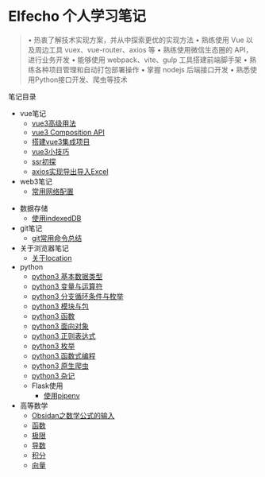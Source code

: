 # Elfecho 个人学习笔记

> • 热衷了解技术实现方案，并从中探索更优的实现方法
• 熟练使用 Vue 以及周边工具 vuex、vue-router、axios 等
• 熟练使用微信生态圈的 API，进行业务开发
• 能够使用 webpack、vite、gulp 工具搭建前端脚手架
• 熟练各种项目管理和自动打包部署操作
• 掌握 nodejs 后端接口开发
• 熟悉使用Python接口开发、爬虫等技术



笔记目录

* vue笔记 <!-- 对应 articles/vue -->
	- [vue3高级用法](articles/vue/vue高级用法)
	- [vue3 Composition API](/articles/vue/vue3CompositionAPI)
	- [搭建vue3集成项目](/articles/vue/搭建vue3集成项目.md)
	- [vue3小技巧](/articles/vue/vue3小技巧)
	- [ssr初探](/articles/vue/ssr初探)
	- [axios实现导出导入Excel](/articles/vue/axios实现导出导入Excel)
* web3笔记 <!-- 对应 articles/web3 -->
	- [常用网络配置](articles/web3/常用网络配置)
- 数据存储
	- [使用indexedDB](articles/storage/使用indexedDB)
- git笔记 <!-- 对应 articles/git -->
	- [git常用命令总结](articles/git/git常用命令总结)
- 关于浏览器笔记<!-- 对应 articles/browser -->
	- [关于location](articles/browser/关于location)
- python<!-- 对应 articles/python -->
	- [python3 基本数据类型](python3%20基本数据类型.md)
	- [python3 变量与运算符](python3%20变量与运算符.md)
	- [python3 分支循环条件与枚举](python3%20分支循环条件与枚举.md)
	- [python3 模块与包](python3%20模块与包.md)
	- [python3 函数](python3%20函数.md)
	- [python3 面向对象](python3%20面向对象.md)
	- [python3 正则表达式](python3%20正则表达式.md)
	- [python3 枚举](python3%20枚举.md)
	- [python3 函数式编程](python3%20函数式编程.md)
	- [python3 原生爬虫](articles/python/python3入门/python3%20原生爬虫.md)
	- [python3 杂记](articles/python/python3入门/python3%20杂记.md)
	- Flask使用
		- [使用pipenv](articles/python/Flask/使用pipenv.md)
- 高等数学
	- [Obsidan之数学公式的输入](articles/mathematics/Obsidan之数学公式的输入.md)
	- [函数](articles/mathematics/函数.md)
	- [极限](articles/mathematics/极限.md)
	- [导数](articles/mathematics/导数.md)
	- [积分](articles/mathematics/积分.md)
	- [向量](articles/mathematics/向量.md)

